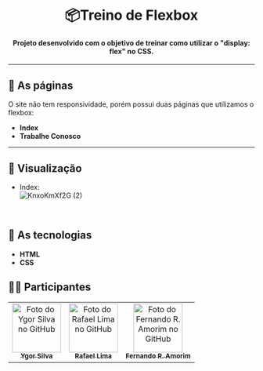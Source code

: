<h1 align="center"><br>
    📦Treino de Flexbox
</h1>


<h4 align="center">Projeto desenvolvido com o objetivo de treinar como utilizar o "display: flex" no CSS.</h4>


---


## 📄 As páginas

O site não tem responsividade, porém possui duas páginas que utilizamos o flexbox:

- **Index**
- **Trabalhe Conosco**


---

## 👀 Visualização

- Index:<br>
   ![KnxoKmXf2G (2)](https://user-images.githubusercontent.com/80918514/164470041-07b48d5c-dbfb-4d23-a320-73a6250e91c9.gif)



<br>

## 🔧 As tecnologias

- **HTML**
- **CSS**



## 👨‍💼 Participantes<br>
<table>
  <tr>
    <td align="center">
      <a href="https://github.com/ysilva0">
        <img src="https://avatars.githubusercontent.com/u/80918514?s=96&v=4" width="100px;" alt="Foto do Ygor Silva no GitHub"/><br>
        <sub>
          <b>Ygor Silva</b>
        </sub>
      </a><br>
    </td>
    <td align="center">
      <a href="https://github.com/tryrox">
        <img src="https://avatars.githubusercontent.com/u/44708042?v=4" width="100px;" alt="Foto do Rafael Lima no GitHub"/><br>
        <sub>
          <b>Rafael Lima</b>
        </sub>
      </a><br>
    </td>
    <td align="center">
      <a href="https://github.com/nandoamori">
        <img src="https://avatars.githubusercontent.com/u/97182713?v=4" width="100px;" alt="Foto do Fernando R. Amorim no GitHub"/><br>
        <sub>
          <b>Fernando R. Amorim</b>
        </sub>
      </a><br>
    </td>
  </tr>
</table>
